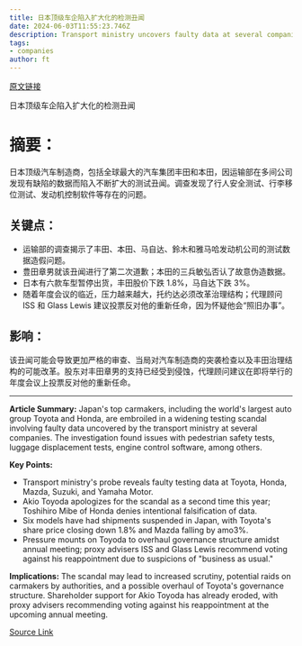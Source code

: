 ```yaml
---
title: 日本顶级车企陷入扩大化的检测丑闻
date: 2024-06-03T11:55:23.746Z
description: Transport ministry uncovers faulty data at several companies including world’s largest auto group Toyota
tags: 
- companies
author: ft
---
```


[原文链接](https://ft.com/content/a86aa66a-1b00-457b-b985-04a571ec97ca)

日本顶级车企陷入扩大化的检测丑闻

# 摘要：
日本顶级汽车制造商，包括全球最大的汽车集团丰田和本田，因运输部在多间公司发现有缺陷的数据而陷入不断扩大的测试丑闻。调查发现了行人安全测试、行李移位测试、发动机控制软件等存在的问题。

## 关键点：
- 运输部的调查揭示了丰田、本田、马自达、鈴木和雅马哈发动机公司的测试数据造假问题。
- 豊田章男就该丑闻进行了第二次道歉；本田的三兵敏弘否认了故意伪造数据。
- 日本有六款车型暂停出货，丰田股价下跌 1.8%，马自达下跌 3%。
- 随着年度会议的临近，压力越来越大，托约达必须改革治理结构；代理顾问 ISS 和 Glass Lewis 建议投票反对他的重新任命，因为怀疑他会“照旧办事”。

## 影响：
该丑闻可能会导致更加严格的审查、当局对汽车制造商的突袭检查以及丰田治理结构的可能改革。股东对丰田章男的支持已经受到侵蚀，代理顾问建议在即将举行的年度会议上投票反对他的重新任命。

---

 **Article Summary:** Japan's top carmakers, including the world's largest auto group Toyota and Honda, are embroiled in a widening testing scandal involving faulty data uncovered by the transport ministry at several companies. The investigation found issues with pedestrian safety tests, luggage displacement tests, engine control software, among others.

**Key Points:**
- Transport ministry's probe reveals faulty testing data at Toyota, Honda, Mazda, Suzuki, and Yamaha Motor.
- Akio Toyoda apologizes for the scandal as a second time this year; Toshihiro Mibe of Honda denies intentional falsification of data.
- Six models have had shipments suspended in Japan, with Toyota's share price closing down 1.8% and Mazda falling by amo3%.
- Pressure mounts on Toyoda to overhaul governance structure amidst annual meeting; proxy advisers ISS and Glass Lewis recommend voting against his reappointment due to suspicions of "business as usual."

**Implications:** The scandal may lead to increased scrutiny, potential raids on carmakers by authorities, and a possible overhaul of Toyota's governance structure. Shareholder support for Akio Toyoda has already eroded, with proxy advisers recommending voting against his reappointment at the upcoming annual meeting.

[Source Link](https://ft.com/content/a86aa66a-1b00-457b-b985-04a571ec97ca)

